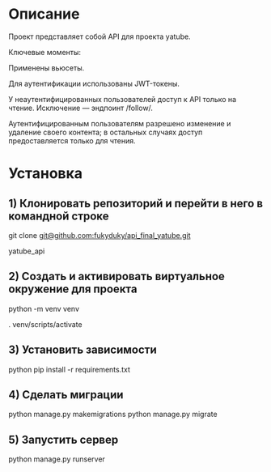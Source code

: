 # Описание

Проект представляет собой API для проекта yatube.

Ключевые моменты:

Применены вьюсеты.

Для аутентификации использованы JWT-токены.

У неаутентифицированных пользователей доступ к API только на чтение. Исключение — эндпоинт /follow/.

Аутентифицированным пользователям разрешено изменение и удаление своего контента; в остальных случаях доступ предоставляется только для чтения.

# Установка

## 1) Клонировать репозиторий и перейти в него в командной строке

git clone [git@github.com:fukyduky/api_final_yatube.git](https://github.com/fukyduky/api_final_yatube.git)

yatube_api

## 2) Создать и активировать виртуальное окружение для проекта

python -m venv venv

. venv/scripts/activate

## 3) Установить зависимости

python pip install -r requirements.txt

## 4) Сделать миграции

python manage.py makemigrations
python manage.py migrate

## 5) Запустить сервер

python manage.py runserver

